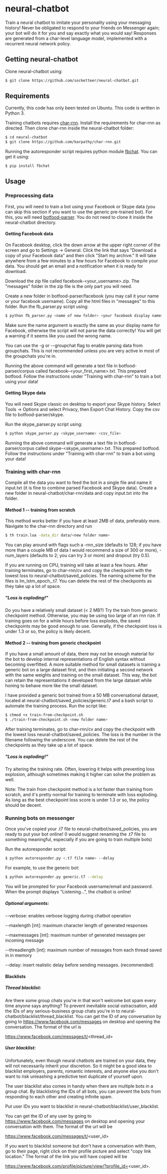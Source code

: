 # neural-chatbot
Train a neural chatbot to imitate your personality using your messaging history! Never be obligated to respond to your friends on Messenger again; your bot will do it for you and say exactly what you would say! Responses are generated from a char-level language model, implemented with a recurrent neural network policy.

## Getting neural-chatbot

Clone neural-chatbot using:
```bash
$ git clone https://github.com/socketteer/neural-chatbot.git
```

## Requirements

Currently, this code has only been tested on Ubuntu. This code is written in Python 3. 

Training chatbots requires [char-rnn](https://github.com/karpathy/char-rnn). Install the requirements for char-rnn as directed. Then clone char-rnn inside the neural-chatbot folder:

```bash
$ cd neural-chatbot
$ git clone https://github.com/karpathy/char-rnn.git
```

Running the autoresponder script requires python module [fbchat](http://fbchat.readthedocs.io/en/master/install.html). You can get it using:

```bash
$ pip install fbchat
```

## Usage

### Preprocessing data

First, you will need to train a bot using your Facebook or Skype data (you can skip this section if you want to use the generic pre-trained bot). For this, you will need [botfood-parser](https://github.com/socketteer/botfood-parser). You do not need to clone it inside the neural-chatbot directory.

#### Getting Facebook data

On Facebook desktop, click the down arrow at the upper right corner of the screen and go to Settings -> General. Click the link that says "Download a copy of your Facebook data" and then click "Start my archive." It will take anywhere from a few minutes to a few hours for Facebook to compile your data. You should get an email and a notification when it is ready for download.

Download the zip file called facebook-<your_username>.zip. The "messages" folder in the zip file is the only part you will need. 

Create a new folder in botfood-parser/facebook (you may call it your name or your facebook username). Copy all the html files in "messages" to this folder. Run the fb_parser.py script using:

```bash
$ python fb_parser.py <name of new folder> <your facebook display name>
```

Make sure the name argument is exactly the same as your display name for Facebook, otherwise the script will not parse the data correctly! You will get a warning if it seems like you used the wrong name.

You can use the -g or --groupchat flag to enable parsing data from groupchats. This is not recommended unless you are very active in most of the groupchats you're in.

Running the above command will generate a text file in botfood-parser/corpus called facebook-<your_first_name>.txt. This prepared botfood. Follow the instructions under "Training with char-rnn" to train a bot using your data!

#### Getting Skype data

You will need Skype classic on desktop to export your Skype history. Select Tools -> Options and select Privacy, then Export Chat History. Copy the csv file to botfood-parser/skype.

Run the skype_parser.py script using:

```bash
$ python skype_parser.py <skype_username> <csv_file>
```

Running the above command will generate a text file in botfood-parser/corpus called skype-<skype_username>.txt. This prepared botfood. Follow the instructions under "Training with char-rnn" to train a bot using your data!

### Training with char-rnn

Compile all the data you want to feed the bot in a single file and name it input.txt (it is fine to combine parsed Facebook and Skype data). Create a new folder in neural-chatbot/char-rnn/data and copy input.txt into the folder.

#### Method 1 -- training from scratch

This method works better if you have at least 2MB of data, preferably more. Navigate to the char-rnn directory and run

```bash
$ th train.lua -data_dir data/<new folder name>
```

You can play around with flags such a -rnn_size (defaults to 128; if you have more than a couple MB of data I would recommend a size of 300 or more), -num_layers (defaults to 2; you can try 3 or more) and dropout (try 0.5).

If you are running on CPU, training will take at least a few hours. After training terminates, go to char-rnn/cv and copy the checkpoint with the lowest loss to neural-chatbot/saved_policies. The naming scheme for the files is lm_lstm_epoch<epoch>_<loss>.t7. You can delete the rest of the checkpoints as they take up a lot of space.

##### "Loss is exploding!"

Do you have a relatively small dataset (< 2 MB?) Try the train from generic checkpoint method. Otherwise, you may be using too large of an rnn rize. If training goes on for a while hours before loss explodes, the saved checkpoints may be good enough to use. Generally, if the checkpoint loss is under 1.3 or so, the policy is likely decent.

#### Method 2 -- training from generic checkpoint

If you have a small amount of data, there may not be enough material for the bot to develop internal representations of English syntax without becoming overfitted. A more suitable method for small datasets is training a generic bot on a large dataset first, and then initiating a second network with the same weights and training on the small dataset. This way, the bot can retain the representations it developed from the large dataset while honing to behave more like the small dataset.

I have provided a generic bot trained from a 50 MB conversational dataset, located at neural-chatbot/saved_policies/generic.t7 and a bash script to automate the training process. Run the script like:

```bash
$ chmod +x train-from-checkpoint.sh
$ ./train-from-checkpoint.sh <new folder name>
```

After training terminates, go to char-rnn/cv and copy the checkpoint with the lowest loss neural-chatbot/saved_policies. The loss is the number in the filename following the underscore. You can delete the rest of the checkpoints as they take up a lot of space.

##### "Loss is exploding!"

Try altering the training rate. Often, lowering it helps with preventing loss explosion, although sometimes making it higher can solve the problem as well. 

Note: The train from checkpoint method is a lot faster than training from scratch, and it's pretty normal for training to terminate with loss exploding. As long as the best checkpoint loss score is under 1.3 or so, the policy should be decent.

### Running bots on messenger

Once you've copied your .t7 file to neural-chatbot/saved_policies, you are ready to put your bot online! (I would suggest renaming the .t7 file to something meaningful, especially if you are going to train multiple bots)

Run the autoresponder script:

```bash
$ python autoresponder.py <.t7 file name> --delay
```

For example, to use the generic bot:

```bash
$ python autoresponder.py generic.t7 --delay
``` 
You will be prompted for your Facebook username/email and password. When the prompt displays "Listening...", the chatbot is online!

##### Optional arguments:

--verbose: enables verbose logging during chatbot operation

--maxlength [int]: maximum character length of generated responses

--maxmessages [int]: maximum number of generated messages per incoming message

--threadlength [int]: maximum number of messages from each thread saved in in memory

--delay: insert realistic delay before sending messages. (recommended)

#### Blacklists

##### Thread blacklist:

Are there some group chats you're in that won't welcome bot spam every time anyone says anything? To prevent inevitable social ostracisation, add the IDs of any serious-business group chats you're in to neural-chatbot/blacklist/thread_blacklist. You can get the ID of any conversation by going to https://www.facebook.com/messages on desktop and opening the conversation. The format of the url is 

https://www.facebook.com/messages/t/<thread_id>

##### User blacklist:

Unfortunately, even though neural chatbots are trained on your data, they will not necessarily inherit your discretion. So it might be a good idea to blacklist employers, parents, romantic interests, and anyone else you don't want to risk unleashing a predictive text duplicate of yourself upon.

The user blacklist also comes in handy when there are multiple bots in a group chat. By blacklisting the IDs of all bots, you can prevent the bots from responding to each other and creating infinite spam.

Put user IDs you want to blacklist in neural-chatbot/blacklist/user_blacklist.

You can get the ID of any user by going to https://www.facebook.com/messages on desktop and opening your conversation with them. The format of the url will be

https://www.facebook.com/messages/t/<user_id>

If you want to blacklist someone but don't have a conversation with them, go to their page, right click on their profile picture and select "copy link location." The format of the link you will have copied will be 

https://www.facebook.com/profile/picture/view/?profile_id=<user_id>.
